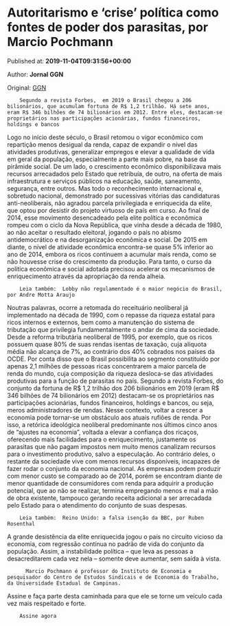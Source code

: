 
# Autoritarismo e ‘crise’ política como fontes de poder dos parasitas, por Marcio Pochmann 

Published at: **2019-11-04T09:31:56+00:00**

Author: **Jornal GGN**

Original: [GGN](https://jornalggn.com.br/artigos/autoritarismo-e-crise-politica-como-fontes-de-poder-dos-parasitas-por-marcio-pochmann/)


        Segundo a revista Forbes,  em 2019 o Brasil chegou a 206 bilionários, que acumulam fortuna de R$ 1,2 trilhão. Há sete anos, eram R$ 346 bilhões de 74 bilionários em 2012. Entre eles, destacam-se proprietários nas participações acionárias, fundos financeiros, holdings e bancos
      
Logo no início deste século, o Brasil retomou o vigor econômico com repartição menos desigual da renda, capaz de expandir o nível das atividades produtivas, generalizar empregos e elevar a qualidade de vida em geral da população, especialmente a parte mais pobre, na base da pirâmide social. De um lado, o crescimento econômico disponibilizava mais recursos arrecadados pelo Estado que retribuía, de outro, na oferta de mais infraestrutura e serviços públicos na educação, saúde, saneamento, segurança, entre outros.
Mas todo o reconhecimento internacional e, sobretudo nacional, demonstrado por sucessivas vitórias das candidaturas anti-neoliberais, não agradou parcela privilegiada e enriquecida da elite, que optou por desistir do projeto virtuoso de país em curso. Ao final de 2014, esse movimento desencadeado pela elite política e econômica rompeu com o ciclo da Nova República, que vinha desde a década de 1980, ao não aceitar o resultado eleitoral, jogando o país no abismo antidemocrático e na desorganização econômica e social.
De 2015 em diante, o nível de atividade econômica encontra-se quase 5% inferior ao ano de 2014, embora os ricos continuem a acumular mais renda, como se não houvesse crise do crescimento da produção. Para tanto, o curso da política econômica e social adotada precisou acelerar os mecanismos de enriquecimento através da apropriação da renda alheia.

        Leia também:  Lobby não regulamentado é o maior negócio do Brasil, por Andre Motta Araujo
      
Noutras palavras, ocorre a retomada do receituário neoliberal já implementado na década de 1990, com o repasse da riqueza estatal para ricos internos e externos, bem como a manutenção do sistema de tributação que privilegia fundamentalmente o andar de cima da sociedade. Desde a reforma tributária neoliberal de 1995, por exemplo, que os ricos possuem quase 80% de suas rendas isentas de taxação, cuja alíquota média não alcança de 7%, ao contrário dos 40% cobrados nos países da OCDE.
Por conta disso que o Brasil possibilita ao segmento constituído por apenas 2,1 milhões de pessoas ricas concentrarem a maior parcela de renda do mundo, cuja composição da riqueza desloca-se das atividades produtivas para a função de parasitas no país.
Segundo a revista Forbes, do conjunto da fortuna de R$ 1,2 trilhão dos 206 bilionários em 2019 (eram R$ 346 bilhões de 74 bilionários em 2012) destacam-se os proprietários nas participações acionárias, fundos financeiros, holdings e bancos, ou seja, meros administradores de rendas.
Nesse contexto, voltar a crescer a economia pode tornar-se um obstáculo aos atuais rufiões de renda. Por isso, a retórica ideológica neoliberal predominante nos últimos cinco anos de “ajustes na economia”, voltada a elevar a confiança dos ricaços, oferecendo mais facilidades para o enriquecimento, justamente os parasitas que não pagam impostos nem muito menos canalizam recursos para o investimento produtivo, salvo a especulação.
Ao contrário deles, o restante da sociedade vive com menos recursos disponíveis, incapazes de fazer rodar o conjunto da economia nacional. As empresas podem produzir com menor custo se comparado ao de 2014, porém se encontram diante de menor quantidade de consumidores com renda para adquirir a produção potencial, que ao não se realizar, termina empregando menos e mal a mão de obra existente, tampouco gerando receita adicional a ser arrecadada pelo Estado para o atendimento do conjunto de suas despesas.

        Leia também:  Reino Unido: a falsa isenção da BBC, por Ruben Rosenthal
      
A grande desistência da elite enriquecida jogou o país no circuito vicioso da economia, com regressão contínua no padrão de vida do conjunto da população. Assim, a instabilidade política – que leva as pessoas a desacreditarem cada vez nela – somente deve aumentar, sem saída à vista.

        
          Marcio Pochmann é professor do Instituto de Economia e pesquisador do Centro de Estudos Sindicais e de Economia do Trabalho, da Universidade Estadual de Campinas.
        
      
Assine e faça parte desta caminhada para que ele se torne um veículo cada vez mais respeitado e forte.

        Assine agora
      
